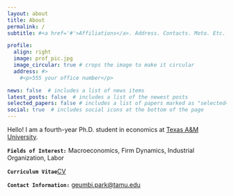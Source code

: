 ```yaml
---
layout: about
title: About
permalink: /
subtitle: #<a href='#'>Affiliations</a>. Address. Contacts. Moto. Etc.

profile:
  align: right
  image: prof_pic.jpg
  image_circular: true # crops the image to make it circular
  address: #>
    #<p>555 your office number</p>

news: false  # includes a list of news items
latest_posts: false  # includes a list of the newest posts
selected_papers: false # includes a list of papers marked as "selected={true}"
social: true  # includes social icons at the bottom of the page
---
```


Hello! I am a fourth-year Ph.D. student in economics at [Texas A&M University](https://liberalarts.tamu.edu/economics/).  

<b>`Fields of Interest:`</b> Macroeconomics, Firm Dynamics, Industrial Organization, Labor 

<b>`Curriculum Vitae`</b>[CV](/cv/)

<b>`Contact Information:`</b> [geumbi.park@tamu.edu](mailto:geumbi.park@tamu.edu)


